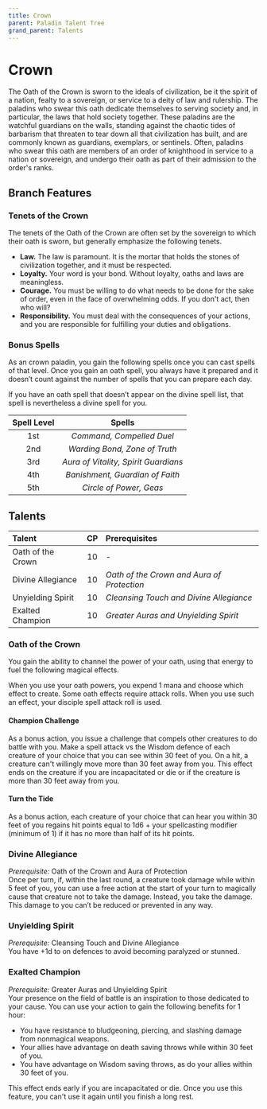```yaml
---
title: Crown
parent: Paladin Talent Tree
grand_parent: Talents
---
```


# Crown
The Oath of the Crown is sworn to the ideals of civilization, be it the spirit of a nation, fealty to a sovereign, or service to a deity of law and rulership. The paladins who swear this oath dedicate themselves to serving society and, in particular, the laws that hold society together. These paladins are the watchful guardians on the walls, standing against the chaotic tides of barbarism that threaten to tear down all that civilization has built, and are commonly known as guardians, exemplars, or sentinels. Often, paladins who swear this oath are members of an order of knighthood in service to a nation or sovereign, and undergo their oath as part of their admission to the order's ranks.

## Branch Features

### Tenets of the Crown
The tenets of the Oath of the Crown are often set by the sovereign to which their oath is sworn, but generally emphasize the following tenets.

* **Law.** The law is paramount. It is the mortar that holds the stones of civilization together, and it must be respected.
* **Loyalty.** Your word is your bond. Without loyalty, oaths and laws are meaningless.
* **Courage.** You must be willing to do what needs to be done for the sake of order, even in the face of overwhelming odds. If you don't act, then who will?
* **Responsibility.** You must deal with the consequences of your actions, and you are responsible for fulfilling your duties and obligations.

### Bonus Spells
As an crown paladin, you gain the following spells once you can cast spells of that level. Once you gain an oath spell, you always have it prepared and it doesn’t count against the number of spells that you can prepare each day.

If you have an oath spell that doesn’t appear on the divine spell list, that spell is nevertheless a divine spell for you.

| Spell Level | Spells |
|:-----------:|:------:|
| 1st | *Command, Compelled Duel* |
| 2nd | *Warding Bond, Zone of Truth* |
| 3rd | *Aura of Vitality, Spirit Guardians* |
| 4th | *Banishment, Guardian of Faith* |
| 5th | *Circle of Power, Geas* |

## Talents

| Talent | CP | Prerequisites |
|:-----------|:------:|:-----------|
| Oath of the Crown | 10 | *-* |
| Divine Allegiance | 10 | *Oath of the Crown and Aura of Protection* |
| Unyielding Spirit | 10 | *Cleansing Touch and Divine Allegiance* |
| Exalted Champion  | 10 | *Greater Auras and Unyielding Spirit* |

### Oath of the Crown
You gain the ability to channel the power of your oath, using that energy to fuel the following magical effects.

When you use your oath powers, you expend 1 mana and choose which effect to create. Some oath effects require attack rolls. When you use such an effect, your disciple spell attack roll is used.

#### Champion Challenge
As a bonus action, you issue a challenge that compels other creatures to do battle with you. Make a spell attack vs the Wisdom defence of each creature of your choice that you can see within 30 feet of you. On a hit, a creature can't willingly move more than 30 feet away from you. This effect ends on the creature if you are incapacitated or die or if the creature is more than 30 feet away from you.

#### Turn the Tide
As a bonus action, each creature of your choice that can hear you within 30 feet of you regains hit points equal to 1d6 + your spellcasting modifier (minimum of 1) if it has no more than half of its hit points.

### Divine Allegiance
*Prerequisite:* Oath of the Crown and Aura of Protection<br>
Once per turn, if, within the last round, a creature took damage while within 5 feet of you, you can use a free action at the start of your turn to magically cause that creature not to take the damage. Instead, you take the damage. This damage to you can’t be reduced or prevented in any way.

### Unyielding Spirit
*Prerequisite:* Cleansing Touch and Divine Allegiance<br>
You have +1d to on defences to avoid becoming paralyzed or stunned.

### Exalted Champion
*Prerequisite:* Greater Auras and Unyielding Spirit<br>
Your presence on the field of battle is an inspiration to those dedicated to your cause. You can use your action to gain the following benefits for 1 hour:

* You have resistance to bludgeoning, piercing, and slashing damage from nonmagical weapons.
* Your allies have advantage on death saving throws while within 30 feet of you.
* You have advantage on Wisdom saving throws, as do your allies within 30 feet of you.

This effect ends early if you are incapacitated or die. Once you use this feature, you can't use it again until you finish a long rest.
